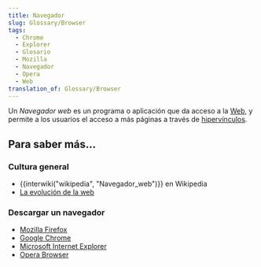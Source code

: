 ```yaml
---
title: Navegador
slug: Glossary/Browser
tags:
  - Chrome
  - Explorer
  - Glosario
  - Mozilla
  - Navegador
  - Opera
  - Web
translation_of: Glossary/Browser
---
```

<p>Un <em>Navegador web</em> es un programa o aplicación que da acceso a la <a href="/es/docs/Glossary/World_Wide_Web">Web</a>, y permite a los usuarios el acceso a más páginas a través de <a href="/es/docs/Glossary/Hyperlink">hipervínculos</a>.</p>

<h2 id="Para_saber_más...">Para saber más...</h2>

<h3 id="Cultura_general">Cultura general</h3>

<ul>
 <li>{{interwiki("wikipedia", "Navegador_web")}} en Wikipedia</li>
 <li><a href="http://www.evolutionoftheweb.com/" rel="external">La evolución de la web</a></li>
</ul>

<h3 id="Descargar_un_navegador">Descargar un navegador</h3>

<ul>
 <li><a href="https://www.mozilla.org/es-ES/firefox/features/">Mozilla Firefox</a></li>
 <li><a href="https://www.google.es/chrome/browser/desktop/index.html" rel="external">Google Chrome</a></li>
 <li><a href="https://www.microsoft.com/es-es/windows/microsoft-edge" rel="external">Microsoft Internet Explorer</a></li>
 <li><a href="http://www.opera.com/es" rel="external">Opera Browser</a></li>
</ul>

